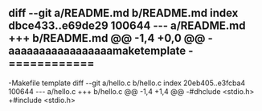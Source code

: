 diff --git a/README.md b/README.md
index dbce433..e69de29 100644
--- a/README.md
+++ b/README.md
@@ -1,4 +0,0 @@
-aaaaaaaaaaaaaaaaamaketemplate
-============
-
-Makefile template
diff --git a/hello.c b/hello.c
index 20eb405..e3fcba4 100644
--- a/hello.c
+++ b/hello.c
@@ -1,4 +1,4 @@
-#dhclude <stdio.h>
+#include <stdio.h>
 
 
 
